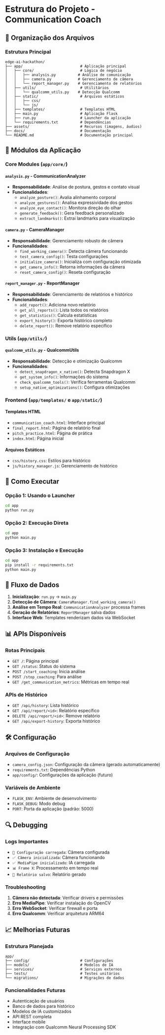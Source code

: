 # Estrutura do Projeto - Communication Coach

## 📁 Organização dos Arquivos

### Estrutura Principal
```
edge-ai-hackathon/
├── app/                          # Aplicação principal
│   ├── core/                     # Lógica de negócio
│   │   ├── analysis.py          # Análise de comunicação
│   │   ├── camera.py            # Gerenciamento de câmera
│   │   └── report_manager.py    # Gerenciamento de relatórios
│   ├── utils/                    # Utilitários
│   │   └── qualcomm_utils.py    # Detecção Qualcomm
│   ├── static/                   # Arquivos estáticos
│   │   ├── css/
│   │   └── js/
│   ├── templates/                # Templates HTML
│   ├── main.py                   # Aplicação Flask
│   ├── run.py                    # Launcher da aplicação
│   └── requirements.txt          # Dependências
├── assets/                       # Recursos (imagens, áudios)
├── docs/                         # Documentação
└── README.md                     # Documentação principal
```

## 🔧 Módulos da Aplicação

### Core Modules (`app/core/`)

#### `analysis.py` - CommunicationAnalyzer
- **Responsabilidade**: Análise de postura, gestos e contato visual
- **Funcionalidades**:
  - `analyze_posture()`: Avalia alinhamento corporal
  - `analyze_gestures()`: Analisa expressividade dos gestos
  - `analyze_eye_contact()`: Monitora direção do olhar
  - `generate_feedback()`: Gera feedback personalizado
  - `extract_landmarks()`: Extrai landmarks para visualização

#### `camera.py` - CameraManager
- **Responsabilidade**: Gerenciamento robusto de câmera
- **Funcionalidades**:
  - `find_working_camera()`: Detecta câmera funcionando
  - `test_camera_config()`: Testa configurações
  - `initialize_camera()`: Inicializa com configuração otimizada
  - `get_camera_info()`: Retorna informações da câmera
  - `reset_camera_config()`: Reseta configuração

#### `report_manager.py` - ReportManager
- **Responsabilidade**: Gerenciamento de relatórios e histórico
- **Funcionalidades**:
  - `add_report()`: Adiciona novo relatório
  - `get_all_reports()`: Lista todos os relatórios
  - `get_statistics()`: Calcula estatísticas
  - `export_history()`: Exporta histórico completo
  - `delete_report()`: Remove relatório específico

### Utils (`app/utils/`)

#### `qualcomm_utils.py` - QualcommUtils
- **Responsabilidade**: Detecção e otimização Qualcomm
- **Funcionalidades**:
  - `detect_snapdragon_x_native()`: Detecta Snapdragon X
  - `get_system_info()`: Informações do sistema
  - `check_qualcomm_tools()`: Verifica ferramentas Qualcomm
  - `setup_native_optimizations()`: Configura otimizações

### Frontend (`app/templates/` e `app/static/`)

#### Templates HTML
- `communication_coach.html`: Interface principal
- `final_report.html`: Página de relatório final
- `pitch_practice.html`: Página de prática
- `index.html`: Página inicial

#### Arquivos Estáticos
- `css/history.css`: Estilos para histórico
- `js/history_manager.js`: Gerenciamento de histórico

## 🚀 Como Executar

### Opção 1: Usando o Launcher
```bash
cd app
python run.py
```

### Opção 2: Execução Direta
```bash
cd app
python main.py
```

### Opção 3: Instalação e Execução
```bash
cd app
pip install -r requirements.txt
python main.py
```

## 🔄 Fluxo de Dados

1. **Inicialização**: `run.py` → `main.py`
2. **Detecção de Câmera**: `CameraManager.find_working_camera()`
3. **Análise em Tempo Real**: `CommunicationAnalyzer` processa frames
4. **Geração de Relatórios**: `ReportManager` salva dados
5. **Interface Web**: Templates renderizam dados via WebSocket

## 📊 APIs Disponíveis

### Rotas Principais
- `GET /`: Página principal
- `GET /status`: Status do sistema
- `POST /start_coaching`: Inicia análise
- `POST /stop_coaching`: Para análise
- `GET /get_communication_metrics`: Métricas em tempo real

### APIs de Histórico
- `GET /api/history`: Lista histórico
- `GET /api/report/<id>`: Relatório específico
- `DELETE /api/report/<id>`: Remove relatório
- `GET /api/export-history`: Exporta histórico

## 🛠️ Configuração

### Arquivos de Configuração
- `camera_config.json`: Configuração da câmera (gerado automaticamente)
- `requirements.txt`: Dependências Python
- `app/config/`: Configurações da aplicação (futuro)

### Variáveis de Ambiente
- `FLASK_ENV`: Ambiente de desenvolvimento
- `FLASK_DEBUG`: Modo debug
- `PORT`: Porta da aplicação (padrão: 5000)

## 🔍 Debugging

### Logs Importantes
- `📁 Configuração carregada`: Câmera configurada
- `✅ Câmera inicializada`: Câmera funcionando
- `✅ MediaPipe inicializado`: IA carregada
- `📊 Frame X`: Processamento em tempo real
- `📄 Relatório salvo`: Relatório gerado

### Troubleshooting
1. **Câmera não detectada**: Verificar drivers e permissões
2. **Erro MediaPipe**: Verificar instalação do OpenCV
3. **Erro WebSocket**: Verificar firewall e porta
4. **Erro Qualcomm**: Verificar arquitetura ARM64

## 📈 Melhorias Futuras

### Estrutura Planejada
```
app/
├── config/                       # Configurações
├── models/                       # Modelos de IA
├── services/                     # Serviços externos
├── tests/                        # Testes unitários
└── migrations/                   # Migrações de dados
```

### Funcionalidades Futuras
- Autenticação de usuários
- Banco de dados para histórico
- Modelos de IA customizados
- API REST completa
- Interface mobile
- Integração com Qualcomm Neural Processing SDK
